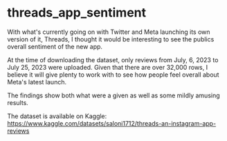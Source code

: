# threads_app_sentiment

With what's currently going on with Twitter and Meta launching its own version of it, Threads, I thought it would be interesting to see the publics overall sentiment of the new app.

At the time of downloading the dataset, only reviews from July, 6, 2023 to July 25, 2023 were uploaded. Given that there are over 32,000 rows, I believe it will give plenty to work with to see how people feel overall about Meta's latest launch.

The findings show both what were a given as well as some mildly amusing results.

The dataset is available on Kaggle: https://www.kaggle.com/datasets/saloni1712/threads-an-instagram-app-reviews

